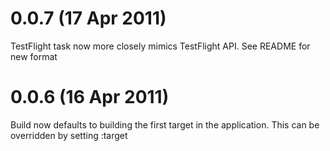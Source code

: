 # 0.0.7 (17 Apr 2011)
TestFlight task now more closely mimics TestFlight API. See README for new format

# 0.0.6 (16 Apr 2011)
Build now defaults to building the first target in the application. This can be overridden by setting :target